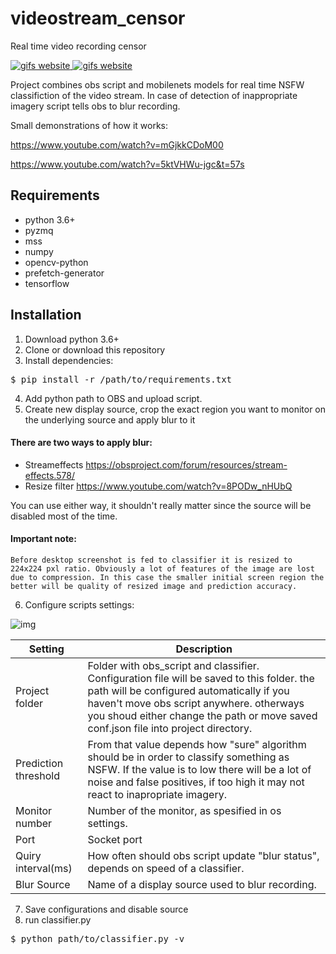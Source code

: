 # videostream_censor
Real time video recording censor 

<a href="http://freegifmaker.me/images/2ewNE/"><img src="http://i.freegifmaker.me/1/5/5/1/5/1/15515155322964920.gif?1551515545" alt="gifs website"/> <a href="http://freegifmaker.me/images/2ewNK/"><img src="http://i.freegifmaker.me/1/5/5/1/5/1/15515157402964953.gif?1551515751" alt="gifs website"/></a>


Project combines obs script and mobilenets models for real time NSFW classifiction of the video stream.
In case of detection of inappropriate imagery script tells obs to blur recording.

Small demonstrations of how it works:

https://www.youtube.com/watch?v=mGjkkCDoM00

https://www.youtube.com/watch?v=5ktVHWu-jgc&t=57s

## Requirements

- python 3.6+
- pyzmq
- mss
- numpy
- opencv-python
- prefetch-generator
- tensorflow

## Installation

1. Download python 3.6+
2. Clone or download this repository
3. Install dependencies:
<div class="highlight highlight-source-shell">
  <pre>$ pip install -r /path/to/requirements.txt</pre>
 </div>
  
 4. Add python path to OBS and upload script.
 5. Create new display source, crop the exact region you want to monitor on the underlying source and apply blur to it
 
#### There are two ways to apply blur:
  - Streameffects https://obsproject.com/forum/resources/stream-effects.578/
  - Resize filter https://www.youtube.com/watch?v=8PODw_nHUbQ
  
  You can use either way, it shouldn't really matter since the source will be disabled most of the time.
 
 #### Important note: 
 `Before desktop screenshot is fed to classifier it is resized to 224x224 pxl ratio. Obviously a lot of features of
 the image are lost due to compression. In this case the smaller initial screen region the better will be quality of resized image
 and prediction accuracy.`
 
 6. Configure scripts settings:

![img](https://i.imgur.com/YbnOuvM.jpg)
<table>
  <thead valign="bottom">
    <tr>
      <th>
        Setting
      </th>
      <th>
        Description
      </th>
    </tr>
  </thead>
<tr> 
  <td>Project folder</td>
  <td>Folder with obs_script and classifier. Configuration file will be saved to this folder. the path will be configured automatically if you haven't move obs script anywhere. otherways you shoud either change the path or move saved conf.json file into project directory.    </td>
</tr>
<tr> 
  <td>Prediction threshold</td>
  <td>From that value depends how "sure" algorithm should be in order to classify something as NSFW. If the value is to low there will be a lot of noise and false positives, if too high it may not react to inapropriate imagery.    </td>
</tr>
<tr> 
  <td>Monitor number</td>
  <td>Number of the monitor, as spesified in os settings.</td>
</tr>
<tr> 
  <td>Port</td>
  <td> Socket port</td>
</tr>
<tr> 
  <td>Quiry interval(ms)</td>
  <td>How often should obs script update "blur status", depends on speed of a classifier.</td>
</tr>
<tr> 
  <td>Blur Source</td>
  <td>Name of a display source used to blur recording.</td>
</tr>
</table>
 
 7. Save configurations and disable source
 8. run classifier.py
 <div class="highlight highlight-source-shell">
  <pre>$ python path/to/classifier.py -v</pre>
 </div>
 

